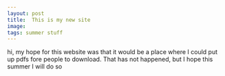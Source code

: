 ```yaml
---
layout: post
title:  This is my new site
image:
tags: summer stuff
---
```


hi, my hope for this website was that it would be a place where I could put up pdfs fore people to download. That has not happened, but I hope this summer I will do so
